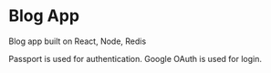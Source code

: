# Blog App
Blog app built on React, Node, Redis

Passport is used for authentication. Google OAuth is used for login.
